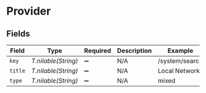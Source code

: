 # Provider


## Fields

| Field               | Type                | Required            | Description         | Example             |
| ------------------- | ------------------- | ------------------- | ------------------- | ------------------- |
| `key`               | *T.nilable(String)* | :heavy_minus_sign:  | N/A                 | /system/search      |
| `title`             | *T.nilable(String)* | :heavy_minus_sign:  | N/A                 | Local Network       |
| `type`              | *T.nilable(String)* | :heavy_minus_sign:  | N/A                 | mixed               |